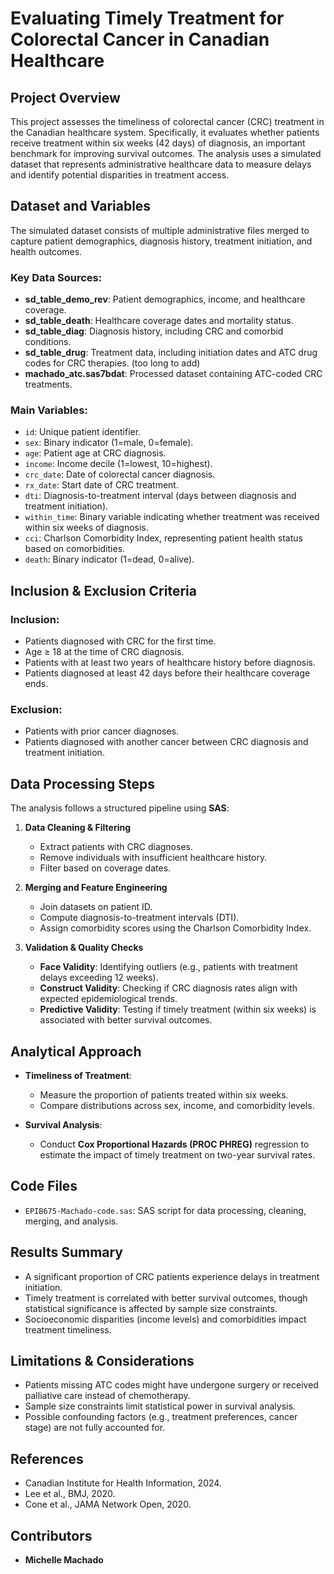 # Evaluating Timely Treatment for Colorectal Cancer in Canadian Healthcare

## Project Overview
This project assesses the timeliness of colorectal cancer (CRC) treatment in the Canadian healthcare system. Specifically, it evaluates whether patients receive treatment within six weeks (42 days) of diagnosis, an important benchmark for improving survival outcomes. The analysis uses a simulated dataset that represents administrative healthcare data to measure delays and identify potential disparities in treatment access.

## Dataset and Variables
The simulated dataset consists of multiple administrative files merged to capture patient demographics, diagnosis history, treatment initiation, and health outcomes.

### Key Data Sources:
- **sd_table_demo_rev**: Patient demographics, income, and healthcare coverage.
- **sd_table_death**: Healthcare coverage dates and mortality status.
- **sd_table_diag**: Diagnosis history, including CRC and comorbid conditions.
- **sd_table_drug**: Treatment data, including initiation dates and ATC drug codes for CRC therapies. (too long to add)
- **machado_atc.sas7bdat**: Processed dataset containing ATC-coded CRC treatments.

### Main Variables:
- `id`: Unique patient identifier.
- `sex`: Binary indicator (1=male, 0=female).
- `age`: Patient age at CRC diagnosis.
- `income`: Income decile (1=lowest, 10=highest).
- `crc_date`: Date of colorectal cancer diagnosis.
- `rx_date`: Start date of CRC treatment.
- `dti`: Diagnosis-to-treatment interval (days between diagnosis and treatment initiation).
- `within_time`: Binary variable indicating whether treatment was received within six weeks of diagnosis.
- `cci`: Charlson Comorbidity Index, representing patient health status based on comorbidities.
- `death`: Binary indicator (1=dead, 0=alive).

## Inclusion & Exclusion Criteria
### Inclusion:
- Patients diagnosed with CRC for the first time.
- Age ≥ 18 at the time of CRC diagnosis.
- Patients with at least two years of healthcare history before diagnosis.
- Patients diagnosed at least 42 days before their healthcare coverage ends.

### Exclusion:
- Patients with prior cancer diagnoses.
- Patients diagnosed with another cancer between CRC diagnosis and treatment initiation.

## Data Processing Steps
The analysis follows a structured pipeline using **SAS**:
1. **Data Cleaning & Filtering**  
   - Extract patients with CRC diagnoses.
   - Remove individuals with insufficient healthcare history.
   - Filter based on coverage dates.

2. **Merging and Feature Engineering**  
   - Join datasets on patient ID.
   - Compute diagnosis-to-treatment intervals (DTI).
   - Assign comorbidity scores using the Charlson Comorbidity Index.

3. **Validation & Quality Checks**  
   - **Face Validity**: Identifying outliers (e.g., patients with treatment delays exceeding 12 weeks).  
   - **Construct Validity**: Checking if CRC diagnosis rates align with expected epidemiological trends.  
   - **Predictive Validity**: Testing if timely treatment (within six weeks) is associated with better survival outcomes.

## Analytical Approach
- **Timeliness of Treatment**:  
  - Measure the proportion of patients treated within six weeks.
  - Compare distributions across sex, income, and comorbidity levels.

- **Survival Analysis**:  
  - Conduct **Cox Proportional Hazards (PROC PHREG)** regression to estimate the impact of timely treatment on two-year survival rates.

## Code Files
- `EPIB675-Machado-code.sas`: SAS script for data processing, cleaning, merging, and analysis.

## Results Summary
- A significant proportion of CRC patients experience delays in treatment initiation.
- Timely treatment is correlated with better survival outcomes, though statistical significance is affected by sample size constraints.
- Socioeconomic disparities (income levels) and comorbidities impact treatment timeliness.

## Limitations & Considerations
- Patients missing ATC codes might have undergone surgery or received palliative care instead of chemotherapy.
- Sample size constraints limit statistical power in survival analysis.
- Possible confounding factors (e.g., treatment preferences, cancer stage) are not fully accounted for.

## References
- Canadian Institute for Health Information, 2024.  
- Lee et al., BMJ, 2020.  
- Cone et al., JAMA Network Open, 2020.  

## Contributors
- **Michelle Machado**  
 
